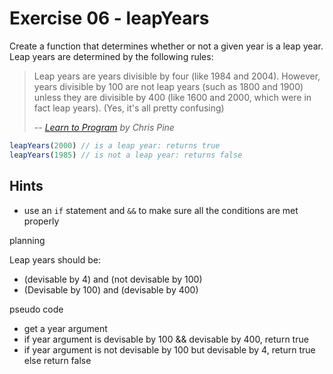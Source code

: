 # Exercise 06 - leapYears

Create a function that determines whether or not a given year is a leap year. Leap years are determined by the following rules:

> Leap years are years divisible by four (like 1984 and 2004). However, years divisible by 100 are not leap years (such as 1800 and 1900) unless they are divisible by 400 (like 1600 and 2000, which were in fact leap years). (Yes, it's all pretty confusing)
>
> -- <cite>[Learn to Program](https://pine.fm/LearnToProgram/chap_06.html) by Chris Pine</cite>

```javascript
leapYears(2000) // is a leap year: returns true
leapYears(1985) // is not a leap year: returns false
```


## Hints
- use an `if` statement and `&&` to make sure all the conditions are met properly


planning

Leap years should be:
- (devisable by 4) and (not devisable by 100)
- (Devisable by 100) and (devisable by 400)

pseudo code

- get a year argument
- if year argument is devisable by 100 && devisable by 400, return true
- if year argument is not devisable by 100 but devisable by 4, return true
else return false
